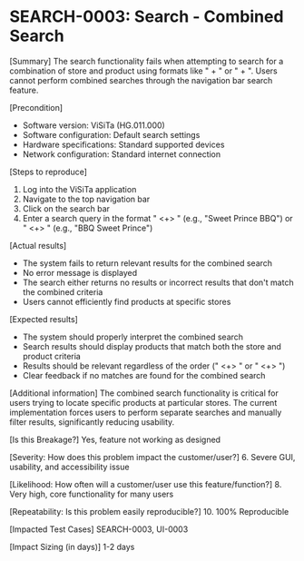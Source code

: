 # SEARCH-0003: Search - Combined Search

[Summary]
The search functionality fails when attempting to search for a combination of store and product using formats like "<Store> + <Product>" or "<Product> + <Store>". Users cannot perform combined searches through the navigation bar search feature.

[Precondition]

- Software version: ViSiTa (HG.011.000)
- Software configuration: Default search settings
- Hardware specifications: Standard supported devices
- Network configuration: Standard internet connection

[Steps to reproduce]

1. Log into the ViSiTa application
2. Navigate to the top navigation bar
3. Click on the search bar
4. Enter a search query in the format "<Store> <+> <Product>" (e.g., "Sweet Prince BBQ")
   or "<Product> <+> <Store>" (e.g., "BBQ Sweet Prince")

[Actual results]

- The system fails to return relevant results for the combined search
- No error message is displayed
- The search either returns no results or incorrect results that don't match the combined criteria
- Users cannot efficiently find products at specific stores

[Expected results]

- The system should properly interpret the combined search
- Search results should display products that match both the store and product criteria
- Results should be relevant regardless of the order ("<Store> <+> <Product>" or "<Product> <+> <Store>")
- Clear feedback if no matches are found for the combined search

[Additional information]
The combined search functionality is critical for users trying to locate specific products at particular stores. The current implementation forces users to perform separate searches and manually filter results, significantly reducing usability.

[Is this Breakage?]
Yes, feature not working as designed

[Severity: How does this problem impact the customer/user?] 6. Severe GUI, usability, and accessibility issue

[Likelihood: How often will a customer/user use this feature/function?] 8. Very high, core functionality for many users

[Repeatability: Is this problem easily reproducible?] 10. 100% Reproducible

[Impacted Test Cases]
SEARCH-0003, UI-0003

[Impact Sizing (in days)]
1-2 days
